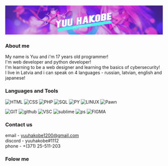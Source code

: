 [![Header](https://github.com/yuuhakobe/yuuhakobe/blob/main/assets/banner-GIT.jpg)](https://github.com/yuuhakobe)

### About me
My name is Yuu and i'm 17 years old programmer! <br />
I'm web developer and python developer! <br />
I'm learning to be a web designer and learning the basics of cybersecurity! <br />
I live in Latvia and i can speak on 4 languages - russian, latvian, english and japanese!  <br />


### Languages and Tools
![HTML](https://img.shields.io/badge/-HTML-DD4B25?style=for-the-badge&logo=html5&logoColor=ffffff)
![CSS](https://img.shields.io/badge/-CSS-1572B6?style=for-the-badge&logo=css3&logoColor=ffffff)
![PHP](https://img.shields.io/badge/-PHP-777BB4?style=for-the-badge&logo=php&logoColor=ffffff)
![SQL](https://img.shields.io/badge/-SQL-4479A1?style=for-the-badge&logo=mysql&logoColor=ffffff)
![PY](https://img.shields.io/badge/-Python-3776AB?style=for-the-badge&logo=python&logoColor=ffffff)
![LINUX](https://img.shields.io/badge/-LINUX-FCC624?style=for-the-badge&logo=linux&logoColor=ffffff)
![Pawn](https://img.shields.io/badge/-PAWN-FF8700?style=for-the-badge&logo=planet&logoColor=ffffff)


![GIT](https://img.shields.io/badge/-GIT-F05032?style=for-the-badge&logo=git&logoColor=ffffff)
![github](https://img.shields.io/badge/-GITHUB-181717?style=for-the-badge&logo=github&logoColor=ffffff)
![VSC](https://img.shields.io/badge/-VSC-007ACC?style=for-the-badge&logo=visual-studio-code&logoColor=ffffff)
![sublime](https://img.shields.io/badge/-Sublime-FF9800?style=for-the-badge&logo=sublime-text&logoColor=ffffff)
![ps](https://img.shields.io/badge/-PhotoShop-31A8FF?style=for-the-badge&logo=Adobe-photoshop&logoColor=ffffff)
![FIGMA](https://img.shields.io/badge/-FIGMA-F24E1E?style=for-the-badge&logo=figma&logoColor=ffffff)
### Contact us
email - yuuhakobe1200@gmail.com <br />
discord -  yuuhakobe#1112 <br />
phone - +(371) 25-511-203 <br />


### Folow me

